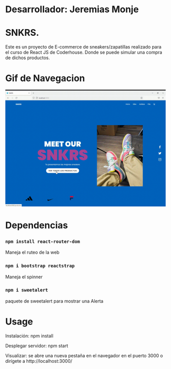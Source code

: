 # Desarrollador: Jeremias Monje

# SNKRS.

Este es un proyecto de E-commerce de sneakers/zapatillas realizado para el curso de React JS de Coderhouse.
Donde se puede simular una compra de dichos productos.

# Gif de Navegacion

![image](https://github.com/jeremonje/SNKRS-Monje/blob/main/src/media/Screenshots.gif)

# Dependencias

### `npm install react-router-dom`

Maneja el ruteo de la web

### `npm i bootstrap reactstrap`

Maneja el spinner

### `npm i sweetalert`

paquete de sweetalert para mostrar una Alerta

# Usage

Instalación: npm install

Desplegar servidor: npm start

Visualizar: se abre una nueva pestaña en el navegador en el puerto 3000 o dirígete a http://localhost:3000/
